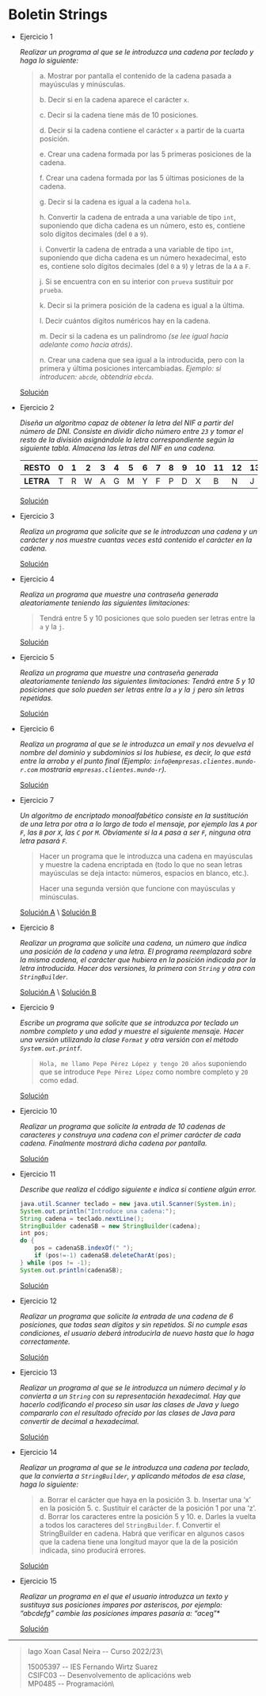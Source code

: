 # Boletin Strings

- Ejercicio 1

	*Realizar un programa al que se le introduzca una cadena por teclado y haga lo siguiente:*

	> a. Mostrar por pantalla el contenido de la cadena pasada a mayúsculas y minúsculas.
	> 
	> b. Decir si en la cadena aparece el carácter `x`.
	> 
	> c. Decir si la cadena tiene más de 10 posiciones.
	> 
	> d. Decir si la cadena contiene el carácter `x` a partir de la cuarta posición.
	> 
	> e. Crear una cadena formada por las 5 primeras posiciones de la cadena.
	> 
	> f. Crear una cadena formada por las 5 últimas posiciones de la cadena.
	> 
	> g. Decir si la cadena es igual a la cadena `hola`.
	> 
	> h. Convertir la cadena de entrada a una variable de tipo `int`, suponiendo que dicha cadena es un número, esto es, contiene solo dígitos decimales (del `0` a `9`).
	> 
	> i. Convertir la cadena de entrada a una variable de tipo `int`, suponiendo que dicha cadena es un número hexadecimal, esto es, contiene solo dígitos decimales (del `0` a `9`) y letras de la `A` a `F`.
	> 
	> j. Si se encuentra con en su interior con `prueva` sustituir por `prueba`.
	> 
	> k. Decir si la primera posición de la cadena es igual a la última.
	> 
	> l. Decir cuántos dígitos numéricos hay en la cadena.
	> 
	> m. Decir si la cadena es un palíndromo *(se lee igual hacia adelante como hacia atrás)*.
	> 
	> n. Crear una cadena que sea igual a la introducida, pero con la primera y última posiciones intercambiadas. *Ejemplo: si introducen: `abcde`, obtendría `ebcda`.*

	[Solución](./src/ejercicio1.java)

- Ejercicio 2

	*Diseña un algoritmo capaz de obtener la letra del NIF a partir del número de DNI. Consiste en dividir dicho número entre `23` y tomar el resto de la división asignándole la letra correspondiente según la siguiente tabla. Almacena las letras del NIF en una cadena.*

	|   RESTO   |  0 |  1 |  2 |  3 |  4 |  5 |  6 |  7 |  8 |  9 | 10 | 11 | 12 | 13 | 14 | 15 | 16 | 17 | 18 | 19 | 20 | 21 | 22 |
	| --------- | -- | -- | -- | -- |  -- | -- | -- | -- |  -- | -- | -- | -- | -- | -- | -- | -- |  -- | -- | -- | -- |  -- | -- | -- |
	| **LETRA** |  T |  R |  W |  A |  G |  M |  Y |  F |  P |  D |  X |  B |  N |  J |  Z |  S |  Q |  V |  H |  L |  C |  K |  E |

	[Solución](./src/ejercicio2.java)

- Ejercicio 3

	*Realiza un programa que solicite que se le introduzcan una cadena y un carácter y nos muestre cuantas veces está contenido el carácter en la cadena.*

	[Solución](./src/ejercicio3.java)

- Ejercicio 4

	*Realiza un programa que muestre una contraseña generada aleatoriamente teniendo las siguientes limitaciones:*

	> Tendrá entre 5 y 10 posiciones que solo pueden ser letras entre la `a` y la `j`.

	[Solución](./src/ejercicio4.java)

- Ejercicio 5

	*Realiza un programa que muestre una contraseña generada aleatoriamente teniendo las siguientes limitaciones: Tendrá entre 5 y 10 posiciones que solo pueden ser letras entre la `a` y la `j`
pero sin letras repetidas.*

	[Solución](./src/ejercicio5.java)

- Ejercicio 6

	*Realiza un programa al que se le introduzca un email y nos devuelva el nombre del dominio y subdominios si los hubiese, es decir, lo que está entre la arroba y el punto final (Ejemplo:
`info@empresas.clientes.mundo-r.com` mostraría `empresas.clientes.mundo-r`).*

	[Solución](./src/ejercicio6.java)

- Ejercicio 7

	*Un algoritmo de encriptado monoalfabético consiste en la sustitución de una letra por otra a lo largo de todo el mensaje, por ejemplo las `A` por `F`, las `B` por `X`, las `C` por `M`. Obviamente si la `A` pasa a ser `F`, ninguna otra letra pasará `F`.*

	> Hacer un programa que le introduzca una cadena en mayúsculas
y muestre la cadena encriptada en (todo lo que no sean letras mayúsculas se deja intacto: números, espacios en blanco, etc.). 
	> 
	> Hacer una segunda versión que funcione con mayúsculas y minúsculas.

	[Solución A](./src/ejercicio7a.java) \ [Solución B](./src/ejercicio7b.java)

- Ejercicio 8

	*Realizar un programa que solicite una cadena, un número que indica una posición de la cadena y una letra. El programa reemplazará sobre la misma cadena, el carácter que hubiera en la posición indicada por la letra introducida. Hacer dos versiones, la primera con `String` y otra con `StringBuilder`.*

	[Solución A](./src/ejercicio8a.java) \ [Solución B](./src/ejercicio8b.java)

- Ejercicio 9

	*Escribe un programa que solicite que se introduzca por teclado un nombre completo y una edad y muestre el siguiente mensaje. Hacer una versión utilizando la clase `Format` y otra versión con el método `System.out.printf`.*

	> `Hola, me llamo Pepe Pérez López y tengo 20 años` suponiendo que se introduce `Pepe Pérez López` como nombre completo y `20` como edad.

	[Solución](./src/ejercicio9.java)

- Ejercicio 10

	*Realizar un programa que solicite la entrada de 10 cadenas de caracteres y construya una cadena con el primer carácter de cada cadena. Finalmente mostrará dicha cadena por pantalla.*

	[Solución](./src/ejercicio10.java)

- Ejercicio 11

	*Describe que realiza el código siguiente e indica si contiene algún error.*

	```java
	java.util.Scanner teclado = new java.util.Scanner(System.in);
	System.out.println("Introduce una cadena:");
	String cadena = teclado.nextLine();
	StringBuilder cadenaSB = new StringBuilder(cadena);
	int pos;
	do {
		pos = cadenaSB.indexOf(" ");
		if (pos!=-1) cadenaSB.deleteCharAt(pos);
	} while (pos != -1);
	System.out.println(cadenaSB);
	```

	[Solución](./src/ejercicio11.md)

- Ejercicio 12

	*Realizar un programa que solicite la entrada de una cadena de 6 posiciones, que todas sean dígitos y sin repetidos. Si no cumple esas condiciones, el usuario deberá introducirla de nuevo hasta
que lo haga correctamente.*

	[Solución](./src/ejercicio12.java)

- Ejercicio 13

	*Realizar un programa al que se le introduzca un número decimal y lo convierta a un `String` con su representación hexadecimal. Hay que hacerlo codificando el proceso sin usar las clases de Java y luego compararlo con el resultado ofrecido por las clases de Java para convertir de decimal a hexadecimal.*

	[Solución](./src/ejercicio13.java)

- Ejercicio 14

	*Realizar un programa al que se le introduzca una cadena por teclado, que la convierta a `StringBuilder`, y aplicando métodos de esa clase, haga lo siguiente:*

	> a. Borrar el carácter que haya en la posición 3.
	> b. Insertar una ‘x’ en la posición 5.
	> c. Sustituir el carácter de la posición 1 por una ‘z’.
	> d. Borrar los caracteres entre la posición 5 y 10.
	> e. Darles la vuelta a todos los caracteres del `StringBuilder`.
	> f. Convertir el StringBuilder en cadena. Habrá que verificar en algunos casos que la cadena tiene una longitud mayor que la de la posición indicada, sino producirá errores.

	[Solución](./src/ejercicio14.java)

- Ejercicio 15

	*Realizar un programa en el que el usuario introduzca un texto y sustituya sus posiciones impares por asteriscos, por ejemplo: “abcdefg” cambie las posiciones impares pasaría a: “a*c*e*g”*

	[Solución](./src/ejercicio15.java)

---
> Iago Xoan Casal Neira -- Curso 2022/23\
> 
> 15005397 -- IES Fernando Wirtz Suarez\
> CSIFC03 -- Desenvolvemento de aplicacións web\
> MP0485 -- Programación\